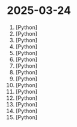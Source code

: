 # 2025-03-24

1. [](https://github.comundefined "StarVector is a foundation model for SVG generation that transforms vectorization into a code generation task. Using a vision-language modeling architecture, StarVector processes both visual and textual inputs to produce high-quality SVG code with remarkable precision.") [Python]
2. [](https://github.comundefined "real time face swap and one-click video deepfake with only a single image") [Python]
3. [](https://github.comundefined "Investment Research for Everyone, Everywhere.") [Python]
4. [](https://github.comundefined "Collection of awesome LLM apps with AI Agents and RAG using OpenAI, Anthropic, Gemini and opensource models.") [Python]
5. [](https://github.comundefined "OCRmyPDF adds an OCR text layer to scanned PDF files, allowing them to be searched") [Python]
6. [](https://github.comundefined "Agent Framework / shim to use Pydantic with LLMs") [Python]
7. [](https://github.comundefined "🏡 Open source home automation that puts local control and privacy first.") [Python]
8. [](https://github.comundefined "Letta (formerly MemGPT) is the stateful agents framework with memory, reasoning, and context management.") [Python]
9. [](https://github.comundefined "Your AI second brain. Self-hostable. Get answers from the web or your docs. Build custom agents, schedule automations, do deep research. Turn any online or local LLM into your personal, autonomous AI (gpt, claude, gemini, llama, qwen, mistral). Get started - free.") [Python]
10. [](https://github.comundefined "A feature-rich command-line audio/video downloader") [Python]
11. [](https://github.comundefined "TEN Agent is a conversational voice AI agent powered by TEN, integrating Deepseek, Gemini, OpenAI, RTC, and hardware like ESP32. It enables realtime AI capabilities like seeing, hearing, and speaking, and is fully compatible with platforms like Dify and Coze.") [Python]
12. [](https://github.comundefined "MCP server that interacts with Obsidian via the Obsidian rest API community plugin") [Python]
13. [](https://github.comundefined "Build Real-Time Knowledge Graphs for AI Agents") [Python]
14. [](https://github.comundefined "Video editing with Python") [Python]
15. [](https://github.comundefined "Run LLM Agents on Ryzen AI PCs in Minutes") [Python]

